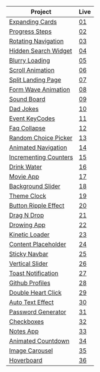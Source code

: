 | Project                                                                                                                     | Live                                                                         |
 | --------------------------------------------------------------------------------------------------------------------------- | --------------------------------------------------------------------------------- |
 | [Expanding Cards](https://github.com/isinnur/50projects50days/tree/main/Day%201-%20Expanding%20cards)                       |    [01](https://venerable-swan-40a01b.netlify.app/)|
| [Progress Steps](https://github.com/isinnur/50projects50days/tree/main/Day%202-Progress%20Steps)                       |    [02](https://dynamic-smakager-5da375.netlify.app)|
| [Rotating Navigation](https://github.com/isinnur/50projects50days/tree/main/Day%203-Rotating%20Navigation)                       |    [03](https://animated-sunburst-ca9762.netlify.app)|
| [Hidden Search Widget](https://github.com/isinnur/50projects50days/tree/main/day4-hidden-search-widget)                       |    [04](https://lucent-baklava-15e242.netlify.app)|
| [Blurry Loading](https://github.com/isinnur/50projects50days/tree/main/day5-blurry-loading)                       |    [05](https://gentle-alfajores-2a5bde.netlify.app)|
| [Scroll Animation](https://github.com/isinnur/50projects50days/tree/main/day6-scroll-animation)                       |    [06](https://musical-stardust-b1ff7a.netlify.app)|
| [Split Landing Page](https://github.com/isinnur/50projects50days/tree/main/day7-split-landing-page)                       |    [07](https://prismatic-croquembouche-ae9e1a.netlify.app)|
| [Form Wave Animation](https://github.com/isinnur/50projects50days/tree/main/day8-form-wave-animation)                       |    [08](https://zingy-chebakia-178b0d.netlify.app)|
| [Sound Board](https://github.com/isinnur/50projects50days/tree/main/day9-sound-board)                       |    [09](https://strong-llama-3278a1.netlify.app)|
| [Dad Jokes](https://github.com/isinnur/50projects50days/tree/main/day10-dad-jokes)                       |    [10](https://heartfelt-cactus-0b59d3.netlify.app)|
| [Event KeyCodes](https://github.com/isinnur/50projects50days/tree/main/day11-event-keyCodes)                       |    [11](https://profound-froyo-3ce88e.netlify.app)|
| [Faq Collapse](https://github.com/isinnur/50projects50days/tree/main/day12-faq-collapse)                       |    [12](https://spectacular-brioche-757c9e.netlify.app)|
| [Random Choice Picker](https://github.com/isinnur/50projects50days/tree/main/day13-random-choice-picker)                       |    [13](https://neon-mandazi-b9f73a.netlify.app)|
| [Animated Navigation](https://github.com/isinnur/50projects50days/tree/main/day14-animated-navigation)                       |    [14](https://zingy-duckanoo-f67eb4.netlify.app)|
| [Incrementing Counters](https://github.com/isinnur/50projects50days/tree/main/day15-incrementing-counter)                       |    [15](https://fluffy-pastelito-025c11.netlify.app)|
| [Drink Water](https://github.com/isinnur/50projects50days/tree/main/day16-drink-water)                       |    [16](https://cozy-churros-6928ce.netlify.app)|
| [Movie App](https://github.com/isinnur/50projects50days/tree/main/day17-movie-app)                       |    [17](https://boisterous-haupia-3de676.netlify.app)|
| [Background Slider](https://github.com/isinnur/50projects50days/tree/main/day18-background-slider)                       |    [18](https://taupe-syrniki-be46d5.netlify.app)|
| [Theme Clock](https://github.com/isinnur/50projects50days/tree/main/day19-theme-clock)                       |    [19](https://moonlit-taiyaki-727f2c.netlify.app)|
| [Button Ripple Effect](https://github.com/isinnur/50projects50days/tree/main/button-ripple-effect)                       |    [20](https://jovial-cranachan-947226.netlify.app)|
| [Drag N Drop](https://github.com/isinnur/50projects50days/tree/main/drag-n-drop)                       |    [21](https://ornate-arithmetic-ce3cfe.netlify.app/)|
| [Drowing App](https://github.com/isinnur/50projects50days/tree/main/drawing-app)                       |    [22](https://gilded-muffin-d9ed27.netlify.app)|
| [Kinetic Loader](https://github.com/isinnur/50projects50days/tree/main/kinetic-css-loader)                       |    [23](https://helpful-maamoul-7015d0.netlify.app)|
| [Content Placeholder](https://github.com/isinnur/50projects50days/tree/main/content-placeholder)                       |    [24](https://eclectic-marigold-0f48d8.netlify.app)|
| [Sticky Navbar](https://github.com/isinnur/50projects50days/tree/main/sticky-navbar)                       |    [25](https://majestic-gumption-8de042.netlify.app)|
| [Vertical Slider](https://github.com/isinnur/50projects50days/tree/main/double-vertical-slider)                       |    [26](https://tourmaline-horse-108c5f.netlify.app)|
| [Toast Notification](https://github.com/isinnur/50projects50days/tree/main/toast-notification)                       |    [27](https://cute-unicorn-5ae9f0.netlify.app)|
| [Github Profiles](https://github.com/isinnur/50projects50days/tree/main/github-profiles)                       |    [28](https://inquisitive-pasca-76c298.netlify.app)|
| [Double Heart Click](https://github.com/isinnur/50projects50days/tree/main/double-heart-click)                       |    [29](https://dazzling-centaur-ffbc54.netlify.app)|
| [Auto Text Effect](https://github.com/isinnur/50projects50days/tree/main/auto-text-effect)                       |    [30](https://silver-ganache-513fed.netlify.app)|
| [Password Generator](https://github.com/isinnur/50projects50days/tree/main/password-generator)                       |    [31](https://imaginative-starlight-80fced.netlify.app/)|
| [Checkboxes](https://github.com/isinnur/50projects50days/tree/main/checkboxes)                       |    [32](https://celebrated-flan-b7637d.netlify.app)|
| [Notes App](https://github.com/isinnur/50projects50days/tree/main/notes-app)                       |    [33](https://symphonious-kitten-966f08.netlify.app)|
| [Animated Countdown](https://github.com/isinnur/50projects50days/tree/main/animated-countdown)                       |    [34](https://gorgeous-medovik-af8260.netlify.app)|
| [Image Carousel](https://github.com/isinnur/50projects50days/tree/main/image-carousel)                       |    [35](https://taupe-blancmange-40cbd8.netlify.app)|
| [Hoverboard](https://github.com/isinnur/50projects50days/tree/main/hoverboard)                       |    [36](https://loquacious-cascaron-49a32a.netlify.app)|
